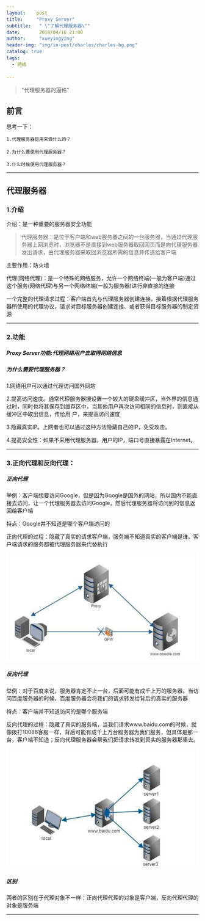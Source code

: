 ```yaml
---
layout:    post
title:     "Proxy Server"
subtitle:   " \"了解代理服务器\""
date:       2018/04/16 21:00
author:     "xueyingying"
header-img: "img/in-post/charles/charles-bg.png"
catalog: true
tags:
  - 网络

---
```


>"代理服务器的逼格"  


## 前言

思考一下：

    1.代理服务器是用来做什么的？

    2.为什么要使用代理服务器？

    3.什么时候使用代理服务器？

---

## 代理服务器

### 1.介绍

介绍：是一种重要的服务器安全功能

>代理服务器：是位于客户端和web服务器之间的一台服务器，当通过代理服务器上网浏览时，浏览器不是直接到web服务器取回网页而是向代理服务器发出请求，由代理服务器来取回浏览器所需的信息并传送给客户端

主要作用：防火墙

代理(网络代理)：是一个特殊的网络服务，允许一个网络终端(一般为客户端)通过这个服务(网络代理)与另一个网络终端(一般为服务器)进行非直接的连接

一个完整的代理请求过程：客户端首先与代理服务器创建连接，接着根据代理服务器所使用的代理协议，请求对目标服务器创建连接、或者获得目标服务器的制定资源

---

### 2.功能

##### Proxy Server功能:代理网络用户去取得网络信息

##### 为什么需要代理服务器？

1.网络用户可以通过代理访问国外网站

2.提高访问速度。通常代理服务器搜设置一个较大的硬盘缓冲区，当外界的信息通过时，同时也将其保存到缓存区中，当其他用户再次访问相同的信息时，则直接从缓冲区中取出信息，传给用
户，来提高访问速度

3.隐藏真实IP。上网者也可以通过这种方法隐藏自己的IP，免受攻击。

4.提高安全性：如果不采用代理服务器，用户的IP，端口号直接暴露在Internet。

---

### 3.正向代理和反向代理：

##### 正向代理

举例：客户端想要访问Google，但是因为Google是国外的网站，所以国内不能直接去访问，让一个代理服务器去访问Google，然后代理服务器将访问到的信息返回给客户端

特点：Google并不知道是哪个客户端访问的

正向代理的过程：隐藏了真实的请求客户端，服务端不知道真实的客户端是谁。客户端请求的服务都被代理服务器来代替执行

![Alt text](/img/in-post/proxy-server/proxy-1.png)


##### 反向代理

举例：对于百度来说，服务器肯定不止一台，后面可能有成千上万的服务器。当访问百度服务器的时候，百度服务器会将我们的请求转发给背后的真实的服务器

特点：客户端并不知道访问的是哪个服务端

反向代理的过程：隐藏了真实的服务端，当我们请求www.baidu.com的时候，就像拨打10086客服一样，背后可能有成千上万台服务器为我们服务，但具体是那一台，客户端不知道；反向代理服务器会帮我们把请求转发到真实的服务器那里去。

![Alt text](/img/in-post/proxy-server/proxy-2.png)

##### 区别

两者的区别在于代理对象不一样：正向代理代理的对象是客户端，反向代理代理的对象是服务端

---